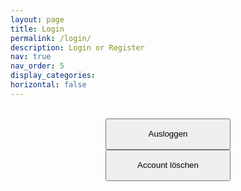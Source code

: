 ```yaml
---
layout: page
title: Login
permalink: /login/
description: Login or Register
nav: true
nav_order: 5
display_categories:
horizontal: false
---
```


<script type="text/javascript" src="../projects/js/functions.js"></script>
<div class="container">
    <div id="firebaseui-auth-container"></div>
</div>


<div style="text-align: center;">
  
  <!-- Sign out -->
  <br>
  <button id="sign-out-btn" onclick="signOut()" style="width: 200px; height: 50px;">Ausloggen</button>
  <br>
  <!-- Remove account -->
  <button id="remove-account-btn" onclick="removeAccount()" style="width: 200px; height: 50px;">Account löschen</button>
</div>

<!-- Include necessary JavaScript files -->

<script type="module" src="https://www.gstatic.com/firebasejs/7.7.0/firebase-app.js"></script>
<script type="module" src="https://www.gstatic.com/firebasejs/7.7.0/firebase-storage.js"></script>
<script type="module" src="https://www.gstatic.com/firebasejs/7.7.0/firebase-database.js"></script>
<script type="module" src="https://www.gstatic.com/firebasejs/7.7.0/firebase-auth.js"></script>
<script type="module" src="https://www.gstatic.com/firebasejs/7.7.0/firebase-firestore.js"></script>
<script type="module" src="https://www.gstatic.com/firebasejs/ui/6.0.1/firebase-ui-auth.js"></script>
<link type="text/css" rel="stylesheet" href="https://www.gstatic.com/firebasejs/ui/6.0.1/firebase-ui-auth.css" />
<script type="module" src="../projects/js/firebase.js"></script>
